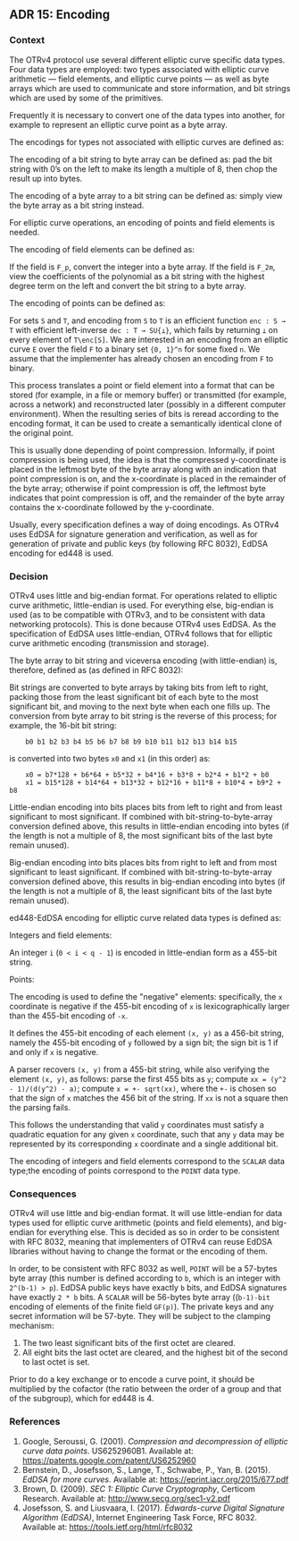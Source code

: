## ADR 15: Encoding

### Context

The OTRv4 protocol use several different elliptic curve specific data types.
Four data types are employed: two types associated with elliptic curve
arithmetic — field elements, and elliptic curve points — as well as byte arrays
which are used to communicate and store information, and bit strings which are
used by some of the primitives.

Frequently it is necessary to convert one of the data types into another, for
example to represent an elliptic curve point as a byte array.

The encodings for types not associated with elliptic curves are defined as:

The encoding of a bit string to byte array can be defined as: pad the bit string
with 0’s on the left to make its length a multiple of 8, then chop the result
up into bytes.

The encoding of a byte array to a bit string can be defined as: simply view the
byte array as a bit string instead.

For elliptic curve operations, an encoding of points and field elements is
needed.

The encoding of field elements can be defined as:

If the field is `F_p`, convert the integer into a byte array. If the field is
`F_2m`, view the coefficients of the polynomial as a bit string with the highest
degree term on the left and convert the bit string to a byte array.

The encoding of points can be defined as:

For sets `S` and `T`, and encoding from `S` to `T` is an efficient
function `enc : S → T` with efficient left-inverse `dec : T → SU{⊥}`, which
fails by returning `⊥` on every element of `T\enc[S]`. We are interested in an
encoding from an elliptic curve `E` over the field `F` to a binary set
`{0, 1}^n` for some fixed `n`. We assume that the implementer has already chosen
an encoding from `F` to binary.

This process translates a point or field element into a format that can be
stored (for example, in a file or memory buffer) or transmitted (for example,
across a network) and reconstructed later (possibly in a different computer
environment).  When the resulting series of bits is reread according to the
encoding format, it can be used to create a semantically identical clone of the
original point.

This is usually done depending of point compression. Informally, if point
compression is being used, the idea is that the compressed y-coordinate is
placed in the leftmost byte of the byte array along with an indication that
point compression is on, and the x-coordinate is placed in the remainder of the
byte array; otherwise if point compression is off, the leftmost byte indicates
that point compression is off, and the remainder of the byte array contains the
x-coordinate followed by the y-coordinate.

Usually, every specification defines a way of doing encodings. As OTRv4
uses EdDSA for signature generation and verification, as well as for generation
of private and public keys (by following RFC 8032), EdDSA encoding for ed448 is
used.

### Decision

OTRv4 uses little and big-endian format. For operations related to elliptic
curve arithmetic, little-endian is used. For everything else, big-endian is
used (as to be compatible with OTRv3, and to be consistent with data networking
protocols). This is done because OTRv4 uses EdDSA. As the specification of EdDSA
uses little-endian, OTRv4 follows that for elliptic curve arithmetic encoding
(transmission and storage).

The byte array to bit string and viceversa encoding (with little-endian) is,
therefore, defined as (as defined in RFC 8032):

Bit strings are converted to byte arrays by taking bits from left to right,
packing those from the least significant bit of each byte to the most
significant bit, and moving to the next byte when each one fills up. The
conversion from byte array to bit string is the reverse of this process; for
example, the 16-bit bit string:

```
    b0 b1 b2 b3 b4 b5 b6 b7 b8 b9 b10 b11 b12 b13 b14 b15
```

is converted into two bytes `x0` and `x1` (in this order) as:

```
    x0 = b7*128 + b6*64 + b5*32 + b4*16 + b3*8 + b2*4 + b1*2 + b0
    x1 = b15*128 + b14*64 + b13*32 + b12*16 + b11*8 + b10*4 + b9*2 + b8
```

Little-endian encoding into bits places bits from left to right and from least
significant to most significant. If combined with bit-string-to-byte-array
conversion defined above, this results in little-endian encoding into bytes (if
the length is not a multiple of 8, the most significant bits of the last byte
remain unused).

Big-endian encoding into bits places bits from right to left and from most
significant to least significant. If combined with bit-string-to-byte-array
conversion defined above, this results in big-endian encoding into bytes (if the
length is not a multiple of 8, the least significant bits of the last byte
remain unused).

ed448-EdDSA encoding for elliptic curve related data types is defined as:

Integers and field elements:

An integer `i` (`0 < i < q - 1`) is encoded in little-endian form as a 455-bit
string.

Points:

The encoding is used to define the "negative" elements: specifically, the `x`
coordinate is negative if the 455-bit encoding of `x` is lexicographically
larger than the 455-bit encoding of `-x`.

It defines the 455-bit encoding of each element `(x, y)` as a 456-bit string,
namely the  455-bit encoding of `y` followed by a sign bit; the sign bit is 1 if
and only if `x` is negative.

A parser recovers `(x, y)` from a 455-bit string, while also verifying the
element `(x, y)`, as follows: parse the first 455 bits as `y`; compute
`xx = (y^2 - 1)/(d(y^2) - a)`; compute `x = +- sqrt(xx)`, where the `+-` is
chosen so that the sign of `x` matches the 456 bit of the string. If `xx` is not
a square then the parsing fails.

This follows the understanding that valid `y` coordinates must satisfy a
quadratic equation for any given `x` coordinate, such that any `y` data may be
represented by its corresponding `x` coordinate and a single additional bit.

The encoding of integers and field elements correspond to the `SCALAR` data
type;the encoding of points correspond to the `POINT` data type.

### Consequences

OTRv4 will use little and big-endian format. It will use little-endian for data
types used for elliptic curve arithmetic (points and field elements), and
big-endian for everything else. This is decided as so in order to be consistent
with RFC 8032, meaning that implementers of OTRv4 can reuse EdDSA libraries
without having to change the format or the encoding of them.

In order, to be consistent with RFC 8032 as well, `POINT` will be a 57-bytes
byte array (this number is defined according to `b`, which is an integer with
`2^(b-1) > p`). EdDSA public keys have exactly `b` bits, and EdDSA signatures
have exactly `2 * b` bits. A `SCALAR` will be 56-bytes byte array ((`b-1)-bit`
encoding of elements of the finite field `GF(p)`). The private keys and any
secret information will be 57-byte. They will be subject to the clamping
mechanism:

1. The two least significant bits of the first octet are cleared.
2. All eight bits the last octet are cleared, and the highest bit of the second
to last octet is set.

Prior to do a key exchange or to encode a curve point, it should be multiplied
by the cofactor (the ratio between the order of a group and that of the
subgroup), which for ed448 is 4.

### References

1. Google, Seroussi, G. (2001). *Compression and decompression of elliptic curve
   data points*. US6252960B1. Available at:
   https://patents.google.com/patent/US6252960
2. Bernstein, D., Josefsson, S., Lange, T., Schwabe, P., Yan, B. (2015). *EdDSA
   for more curves*. Available at: https://eprint.iacr.org/2015/677.pdf
3. Brown, D. (2009). *SEC 1: Elliptic Curve Cryptography*, Certicom Research.
   Available at: http://www.secg.org/sec1-v2.pdf
4. Josefsson, S. and Liusvaara, I. (2017). *Edwards-curve Digital Signature
   Algorithm (EdDSA)*, Internet Engineering Task Force, RFC 8032. Available at:
   https://tools.ietf.org/html/rfc8032
